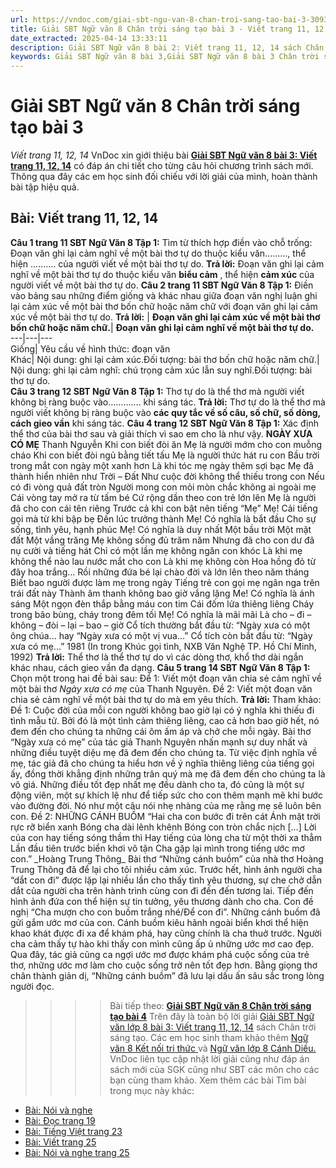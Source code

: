 ```yaml
---
url: https://vndoc.com/giai-sbt-ngu-van-8-chan-troi-sang-tao-bai-3-309371
title: Giải SBT Ngữ văn 8 Chân trời sáng tạo bài 3 - Viết trang 11, 12, 14 - VnDoc.com
date_extracted: 2025-04-14 13:33:11
description: Giải SBT Ngữ văn 8 bài 2: Viết trang 11, 12, 14 sách Chân trời sáng tạo có đáp án chi tiết cho các bạn cùng tham khảo.
keywords: Giải SBT Ngữ văn 8 bài 3,Giải SBT Ngữ văn 8 bài 3 Chân trời sáng tạo,Giải sách bài tập Ngữ văn CTST lớp 8,Ngữ văn lớp 8 Chân trời sáng tạo,giải bài tập ngữ văn lớp 8,bài Viết,giải SBT ngữ văn 8 CTST trang 11,giải SBT ngữ văn 8 CTST trang 12,giải SBT ngữ văn 8 CTST trang 13,giải SBT ngữ văn 8 CTST trang 14
---
```


# Giải SBT Ngữ văn 8 Chân trời sáng tạo bài 3
 _Viết trang 11, 12, 14_
VnDoc xin giới thiệu bài **[Giải SBT Ngữ văn 8 bài 3: Viết trang 11, 12, 14](<https://vndoc.com/giai-sbt-ngu-van-8-chan-troi-sang-tao-bai-3-309371>)** có đáp án chi tiết cho từng câu hỏi chương trình sách mới. Thông qua đây các em học sinh đối chiếu với lời giải của mình, hoàn thành bài tập hiệu quả.
## **Bài: Viết trang 11, 12, 14**
**Câu 1 trang 11 SBT Ngữ Văn 8 Tập 1:** Tìm từ thích hợp điền vào chỗ trống:
Đoạn văn ghi lại cảm nghĩ về một bài thơ tự do thuộc kiểu văn........., thể hiện .......... của người viết về một bài thơ tự do.
**Trả lời:**
Đoạn văn ghi lại cảm nghĩ về một bài thơ tự do thuộc kiểu văn **biểu cảm** , thể hiện **cảm xúc** của người viết về một bài thơ tự do.
**Câu 2 trang 11 SBT Ngữ Văn 8 Tập 1:** Điền vào bảng sau những điểm giống và khác nhau giữa đoạn văn nghị luận ghi lại cảm xúc về một bài thơ bốn chữ hoặc năm chữ với đoạn văn ghi lại cảm xúc về một bài thơ tự do.
**Trả lời:**
| **Đoạn văn ghi lại cảm xúc về một bài thơ bốn chữ hoặc năm chữ.**| **Đoạn văn ghi lại cảm nghĩ về một bài thơ tự do.**  
---|---|---  
Giống| Yêu cầu về hình thức: đoạn văn  
Khác| Nội dung: ghi lại cảm xúc.Đối tượng: bài thơ bốn chữ hoặc năm chữ.| Nội dung: ghi lại cảm nghĩ: chú trọng cảm xúc lẫn suy nghĩ.Đối tượng: bài thơ tự do.  
**Câu 3 trang 12 SBT Ngữ Văn 8 Tập 1:** Thơ tự do là thể thơ mà người viết không bị ràng buộc vào…………. khi sáng tác.
**Trả lời:**
Thơ tự do là thể thơ mà người viết không bị ràng buộc vào **các quy tắc về số câu, số chữ, số dòng, cách gieo vần** khi sáng tác.
**Câu 4 trang 12 SBT Ngữ Văn 8 Tập 1:** Xác định thể thơ của bài thơ sau và giải thích vì sao em cho là như vậy.
**NGÀY XƯA CÓ MẸ**
Thanh Nguyễn
Khi con biết đòi ăn
Mẹ là người mớm cho con muỗng cháo
Khi con biết đòi ngủ bằng tiết tấu
Mẹ là người thức hát ru con
Bầu trời trong mắt con ngày một xanh hơn
Là khi tóc mẹ ngày thêm sợi bạc
Mẹ đã thành hiển nhiên như Trời – Đất
Như cuộc đời không thể thiếu trong con
Nếu có đi vòng quả đất tròn
Người mong con mỏi mòn chắc không ai ngoài mẹ
Cái vòng tay mở ra từ tấm bé
Cứ rộng dần theo con trẻ lớn lên
Mẹ là người đã cho con cái tên riêng
Trước cả khi con bật nên tiếng “Mẹ”
Mẹ\!
Cải tiếng gọi mà từ khi bập bẹ
Đến lúc trưởng thành
Mẹ\!
Có nghĩa là bắt đầu
Cho sự sống, tình yêu, hạnh phúc
Mẹ\!
Có nghĩa là duy nhất
Một bầu trời
Một mặt đất
Một vầng trăng
Mẹ không sống đủ trăm năm
Nhưng đã cho con dư đã nụ cười và tiếng hát
Chỉ có một lần mẹ không ngăn con khóc
Là khi mẹ không thể nào lau nước mắt cho con
Là khi mẹ không còn
Hoa hồng đỏ từ đây hoa trắng...
Rồi những đứa bé lại chào đời và lớn lên theo năm tháng
Biết bao người được làm mẹ trong ngày
Tiếng trẻ con gọi mẹ ngân nga trên trái đất này
Thành âm thanh không bao giờ vắng lặng
Me\!
Có nghĩa là ánh sáng
Một ngọn đèn thắp bằng máu con tim
Cái đốm lửa thiêng liêng
Cháy trong bão bùng, cháy trong đêm tối
Mẹ\!
Có nghĩa là mãi mãi
Là cho – đi – không – đòi – lại – bao – giờ
Cổ tích thường bắt đầu từ: “Ngày xưa có một ông chúa...
hay “Ngày xưa có một vị vua...”
Cổ tích còn bắt đầu từ: “Ngày xưa có mẹ...”
1981
\(In trong Khúc gọi tình, NXB Văn Nghệ TP. Hồ Chí Minh, 1992\)
**Trả lời:**
Thể thơ là thể thơ tự do vì các dòng thơ, khổ thơ dài ngắn khác nhau, cách gieo vần đa dạng.
**Câu 5 trang 14 SBT Ngữ Văn 8 Tập 1:** Chọn một trong hai đề bài sau:
Để 1: Viết một đoạn văn chia sẻ cảm nghĩ về một bài thơ _Ngày xưa có mẹ_ của Thanh Nguyên.
Đề 2: Viết một đoạn văn chia sẻ cảm nghĩ về một bài thơ tự do mà em yêu thích.
**Trả lời:**
Tham khảo:
Đề 1:
Cuộc đời của mỗi con người không bao giờ lại có ý nghĩa khi thiếu đi tình mẫu tử. Bởi đó là một tình cảm thiêng liêng, cao cả hơn bao giờ hết, nó đem đến cho chúng ta những cái ôm ấm áp và chở che mỗi ngày. Bài thơ “Ngày xưa có mẹ” của tác giả Thanh Nguyên nhấn mạnh sự duy nhất và những điều tuyệt diệu mẹ đã đem đến cho chúng ta. Từ việc định nghĩa về mẹ, tác giả đã cho chúng ta hiểu hơn về ý nghĩa thiêng liêng của tiếng gọi ấy, đồng thời khẳng định những trân quý mà mẹ đã đem đến cho chúng ta là vô giá. Những điều tốt đẹp nhất mẹ đều dành cho ta, đó cũng là một sự động viên, một sự khích lệ như để tiếp sức cho con thêm mạnh mẽ khi bước vào đường đời. Nó như một câu nói nhẹ nhàng của mẹ rằng mẹ sẽ luôn bên con.
Đề 2:
NHỮNG CÁNH BUỒM
“Hai cha con bước đi trên cát
Ánh mặt trời rực rỡ biển xanh
Bóng cha dài lênh khênh
Bóng con tròn chắc nịch
\[…\]
Lời của con hay tiếng sóng thầm thì
Hay tiếng của lòng cha từ một thời xa thẳm
Lần đầu tiên trước biển khơi vô tận
Cha gặp lại mình trong tiếng ước mơ con.”
\_Hoàng Trung Thông\_
Bài thơ “Những cánh buồm” của nhà thơ Hoàng Trung Thông đã để lại cho tôi nhiều cảm xúc. Trước hết, hình ảnh người cha “dắt con đi” được lặp lại nhiều lần cho thấy tình yêu thương, sự che chở dẫn dắt của người cha trên hành trình cùng con đi đến đến tương lai. Tiếp đến hình ảnh đứa con thể hiện sự tin tưởng, yêu thương dành cho cha. Con đề nghị “Cha mượn cho con buồm trắng nhé/Để con đi”. Những cánh buồm đã gửi gắm ước mơ của con. Cánh buồm kiêu hãnh ngoài biển khơi thể hiện khao khát được đi xa để khám phá, hay cũng chính là cha thuở trước. Người cha cảm thấy tự hào khi thấy con mình cũng ấp ủ những ước mơ cao đẹp. Qua đây, tác giả cũng ca ngợi ước mơ được khám phá cuộc sống của trẻ thơ, những ước mơ làm cho cuộc sống trở nên tốt đẹp hơn. Bằng giọng thơ chân thành giản dị, “Những cánh buồm” đã lưu lại dấu ấn sâu sắc trong lòng người đọc.
>>>> Bài tiếp theo: **[Giải SBT Ngữ văn 8 Chân trời sáng tạo bài 4](<https://vndoc.com/giai-sbt-ngu-van-8-chan-troi-sang-tao-bai-4-309374>)**
Trên đây là toàn bộ lời giải [Giải SBT Ngữ văn lớp 8 bài 3: Viết trang 11, 12, 14](<https://vndoc.com/giai-sbt-ngu-van-8-chan-troi-sang-tao-bai-3-309371>) sách Chân trời sáng tạo. Các em học sinh tham khảo thêm [Ngữ văn 8 Kết nối tri thức ](<https://vndoc.com/ngu-van-8-ket-noi-tri-thuc>)và [Ngữ văn lớp 8 Cánh Diều.](<https://vndoc.com/ngu-van-8-canh-dieu>) VnDoc liên tục cập nhật lời giải cũng như đáp án sách mới của SGK cũng như SBT các môn cho các bạn cùng tham khảo.
Xem thêm các bài Tìm bài trong mục này khác:
  * [Bài: Nói và nghe](</giai-sbt-ngu-van-8-chan-troi-sang-tao-bai-4-309374>)
  * [Bài: Đọc trang 19](</giai-sbt-ngu-van-8-chan-troi-sang-tao-bai-5-309387>)
  * [Bài: Tiếng Việt trang 23](</giai-sbt-ngu-van-8-chan-troi-sang-tao-bai-6-309390>)
  * [Bài: Viết trang 25](</giai-sbt-ngu-van-8-chan-troi-sang-tao-bai-7-309398>)
  * [Bài: Nói và nghe trang 25](</giai-sbt-ngu-van-8-chan-troi-sang-tao-bai-8-309399>)

